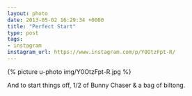 ```yaml
---
layout: photo
date: 2013-05-02 16:29:34 +0000
title: "Perfect Start"
type: post
tags:
- instagram
instagram_url: https://www.instagram.com/p/Y0OtzFpt-R/
---
```


{% picture u-photo img/Y0OtzFpt-R.jpg %}

And to start things off, 1/2 of Bunny Chaser & a bag of biltong.

